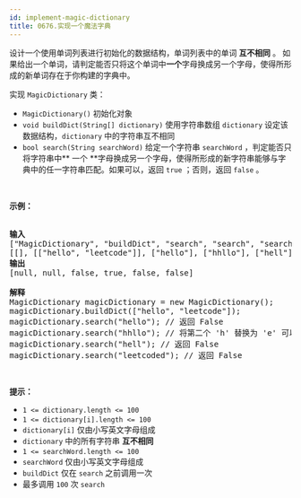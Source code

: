 ```yaml
---
id: implement-magic-dictionary
title: 0676.实现一个魔法字典
---
```

设计一个使用单词列表进行初始化的数据结构，单词列表中的单词 **互不相同** 。 如果给出一个单词，请判定能否只将这个单词中**一个**字母换成另一个字母，使得所形成的新单词存在于你构建的字典中。

实现 <code>MagicDictionary</code> 类：


- <code>MagicDictionary()</code> 初始化对象
- <code>void buildDict(String[] dictionary)</code> 使用字符串数组 <code>dictionary</code> 设定该数据结构，<code>dictionary</code> 中的字符串互不相同
- <code>bool search(String searchWord)</code> 给定一个字符串 <code>searchWord</code> ，判定能否只将字符串中** 一个 **字母换成另一个字母，使得所形成的新字符串能够与字典中的任一字符串匹配。如果可以，返回 <code>true</code> ；否则，返回 <code>false</code> 。

 




**示例：**


<pre><br/><strong>输入</strong><br/>[&#34;MagicDictionary&#34;, &#34;buildDict&#34;, &#34;search&#34;, &#34;search&#34;, &#34;search&#34;, &#34;search&#34;]<br/>[[], [[&#34;hello&#34;, &#34;leetcode&#34;]], [&#34;hello&#34;], [&#34;hhllo&#34;], [&#34;hell&#34;], [&#34;leetcoded&#34;]]<br/><strong>输出</strong><br/>[null, null, false, true, false, false]<br/><br/><strong>解释</strong><br/>MagicDictionary magicDictionary = new MagicDictionary();<br/>magicDictionary.buildDict([&#34;hello&#34;, &#34;leetcode&#34;]);<br/>magicDictionary.search(&#34;hello&#34;); // 返回 False<br/>magicDictionary.search(&#34;hhllo&#34;); // 将第二个 &#39;h&#39; 替换为 &#39;e&#39; 可以匹配 &#34;hello&#34; ，所以返回 True<br/>magicDictionary.search(&#34;hell&#34;); // 返回 False<br/>magicDictionary.search(&#34;leetcoded&#34;); // 返回 False<br/></pre>

 

**提示：**


- <code>1 &lt;= dictionary.length &lt;= 100</code>
- <code>1 &lt;= dictionary[i].length &lt;= 100</code>
- <code>dictionary[i]</code> 仅由小写英文字母组成
- <code>dictionary</code> 中的所有字符串 **互不相同**
- <code>1 &lt;= searchWord.length &lt;= 100</code>
- <code>searchWord</code> 仅由小写英文字母组成
- <code>buildDict</code> 仅在 <code>search</code> 之前调用一次
- 最多调用 <code>100</code> 次 <code>search</code>




